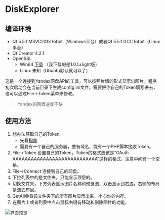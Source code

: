 # DiskExplorer

## 编译环境
* Qt 5.5.1 MSVC2013 64bit（Windows平台）或者Qt 5.5.1 GCC 64bit（Linux平台）
* Qt Creator 4.2.1
* OpenSSL
    * Win64 [下载](https://slproweb.com/products/Win32OpenSSL.html) （我下载的是1.0.1u light版）
	* Linux 未知（Ubuntu默认就可以了）

这是一个连接到Yandex网盘API的工具，可以按照片墙的形式显示出图片，程序初次启动会在当前目录下生成config.ini文件，需要把你自己的Token填写进去，也可以通过File->Token菜单来修改。
> Yandex的网盘速度不快

## 使用方法
1. 想办法获取自己的Token。
    * 先看[指南](https://tech.yandex.com/oauth/doc/dg/reference/web-client-docpage/)
    * 需要有一个自己的服务器，要有域名，能有一个PHP脚本接收Token。
1. File->Token 设置自己的Token，Token的格式应该是“OAuth AAAAAAAAAAAAAAAAAAAAAAAAAAAA”这样的格式，注意中间有一个空格。
1. File->Connect 连接到自己的网盘。
1. 下拉列表中的是文件夹，只能显示顶层的。
1. 切换文件夹，下方列表显示图片名称和预览图，双击显示到右边，右侧的布局是流式布局。
1. GetAll会将该文件夹下的所有图片显示出来，小心你的内存。
1. 在图片上或者列表中点击鼠标右键有移动和删除图片的功能。

 ![界面预览](http://onmdsye1w.bkt.clouddn.com/preview.png)
